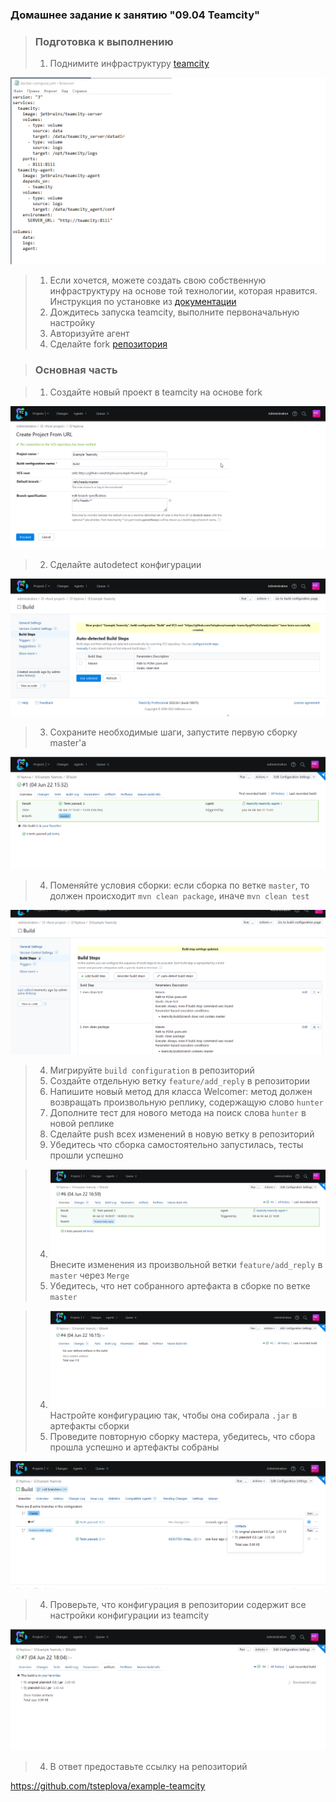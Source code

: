 ### Домашнее задание к занятию "09.04 Teamcity"

> ### Подготовка к выполнению
>
> 1. Поднимите инфраструктуру [teamcity](https://github.com/netology-code/mnt-homeworks/blob/master/09-ci-04-teamcity/teamcity/docker-compose.yml)

![Teamcity_0.png](https://github.com/tsteplova/devops-netology/blob/fix/Teamcity/png/Teamcity_0.png?raw=true)

> 1. Если хочется, можете создать свою собственную инфраструктуру на  основе той технологии, которая нравится. Инструкция по установке из [документации](https://www.jetbrains.com/help/teamcity/installing-and-configuring-the-teamcity-server.html)
> 2. Дождитесь запуска teamcity, выполните первоначальную настройку
> 3. Авторизуйте агент
> 4. Сделайте fork [репозитория](https://github.com/aragastmatb/example-teamcity)

> ### Основная часть

>1. Создайте новый проект в teamcity на основе fork

![Teamcity_1.png](https://github.com/tsteplova/devops-netology/blob/fix/Teamcity/png/Teamcity_1.png?raw=true)

>2. Сделайте autodetect конфигурации

![Teamcity_2.png](https://github.com/tsteplova/devops-netology/blob/fix/Teamcity/png/Teamcity_2.png?raw=true)

>3. Сохраните необходимые шаги, запустите первую сборку master'a

![Teamcity_3.png](https://github.com/tsteplova/devops-netology/blob/fix/Teamcity/png/Teamcity_3.png?raw=true)

> 4. Поменяйте условия сборки: если сборка по ветке `master`, то должен происходит `mvn clean package`, иначе `mvn clean test`

![Teamcity_4.png](https://github.com/tsteplova/devops-netology/blob/fix/Teamcity/png/Teamcity_4.png?raw=true)

> 4. Мигрируйте `build configuration` в репозиторий
>5. Создайте отдельную ветку `feature/add_reply` в репозитории
> 6. Напишите новый метод для класса Welcomer: метод должен возвращать произвольную реплику, содержащую слово `hunter`
>7. Дополните тест для нового метода на поиск слова `hunter` в новой реплике
> 8. Сделайте push всех изменений в новую ветку в репозиторий
>9. Убедитесь что сборка самостоятельно запустилась, тесты прошли успешно

> 4. ![Teamcity_5.png](https://github.com/tsteplova/devops-netology/blob/fix/Teamcity/png/Teamcity_5.png?raw=true)Внесите изменения из произвольной ветки `feature/add_reply` в `master` через `Merge`
> 5. Убедитесь, что нет собранного артефакта в сборке по ветке `master`

> 4. ![Teamcity_6.png](https://github.com/tsteplova/devops-netology/blob/fix/Teamcity/png/Teamcity_6.png?raw=true)Настройте конфигурацию так, чтобы она собирала `.jar` в артефакты сборки
> 5. Проведите повторную сборку мастера, убедитесь, что сбора прошла успешно и артефакты собраны

![Teamcity_7.png](https://github.com/tsteplova/devops-netology/blob/fix/Teamcity/png/Teamcity_7.png?raw=true)

> 4. Проверьте, что конфигурация в репозитории содержит все настройки конфигурации из teamcity

![Teamcity_8.png](https://github.com/tsteplova/devops-netology/blob/fix/Teamcity/png/Teamcity_8.png?raw=true)

> 4. В ответ предоставьте ссылку на репозиторий

https://github.com/tsteplova/example-teamcity

